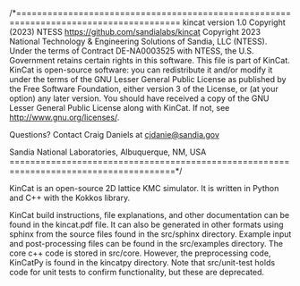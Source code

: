 /*====================================================================================== 
kincat version 1.0 Copyright (2023) NTESS https://github.com/sandialabs/kincat Copyright 2023 National Technology & Engineering Solutions of Sandia, LLC (NTESS). Under the terms of Contract DE-NA0003525 with NTESS, the U.S. Government retains certain rights in this software. This file is part of KinCat. KinCat is open-source software: you can redistribute it and/or modify it under the terms of the GNU Lesser General Public License as published by the Free Software Foundation, either version 3 of the License, or (at your option) any later version. You should have received a copy of the GNU Lesser General Public License along with KinCat. If not, see http://www.gnu.org/licenses/.

Questions? Contact Craig Daniels at cjdanie@sandia.gov

Sandia National Laboratories, Albuquerque, NM, USA ======================================================================================*/

KinCat is an open-source 2D lattice KMC simulator. It is written in Python and C++ with the Kokkos library.

KinCat build instructions, file explanations, and other documentation can be found in the kincat.pdf file. It can also be generated in other formats using sphinx from the source files found in the src/sphinx directory. Example input and post-processing files can be found in the src/examples directory. The core c++ code is stored in src/core. However, the preprocessing code, KinCatPy is found in the kincatpy directory. Note that src/unit-test holds code for unit tests to confirm functionality, but these are deprecated. 
